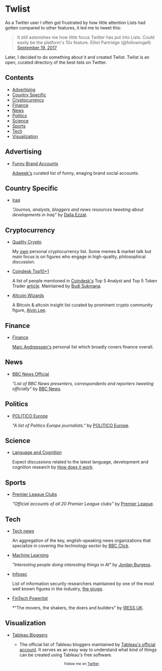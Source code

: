 # Twlist

As a Twitter user I often got frustrated by how little attention Lists had gotten compared to other features, it led me to tweet this:


> It still astonishes me how little focus Twitter has put into Lists. Could easily be the platform's 10x feature. Elliot Partridge (@followingell) [September 19, 2017](https://twitter.com/followingell/status/910256129904701446?ref_src=twsrc%5Etfw)


Later, I decided to do something about it and created Twlist. Twlist is an open, curated directory of the best lists on Twitter.

## Contents

- [Advertising](#advertising)
- [Country Specific](#country-specific)
- [Cryptocurrency](#cryptocurrency)
- [Finance](#finance)
- [News](#news)
- [Politics](#politics)
- [Science](#science)
- [Sports](#sports)
- [Tech](#tech)
- [Visualization](#visualization)

## Advertising

- [Funny Brand Accounts](https://twitter.com/Adweek/lists/funny-brand-accounts)

   [Adweek's](https://twitter.com/Adweek) curated list of funny, enaging brand social accounts.

## Country Specific

- [Iraq](https://twitter.com/DaliaEzzat_/lists/iraq)

   *"Journos, analysts, bloggers and news resources tweeting about developments in Iraq"* by [Dalia Ezzat](https://twitter.com/DaliaEzzat_).

## Cryptocurrency

- [Quality Crypto](https://twitter.com/followingell/lists/quality-crypto)

   My [own](https://twitter.com/followingell) personal cryptocurrency list. Some memes & market talk but main focus is on figures who engage in high-quality, philosophical discussion.
   
- [Coindesk Top10+1](https://twitter.com/BudiSukmana/lists/coindesk-top10-1)

   A list of people mentioned in [Coindesk's](https://twitter.com/coindesk) Top 5 Analyst and Top 5 Token Trader [article](https://www.coindesk.com/coindesks-top-10-token-traders-analysts-2017/). Maintained by [Budi Sukmana](https://twitter.com/BudiSukmana). 

- [Altcoin Wizards](https://twitter.com/onemanatatime/lists/altcoin-wizards)

   A Bitcoin & altcoin insight list curated by prominent crypto community figure, [Alvin Lee](https://twitter.com/onemanatatime).

## Finance

- [Finance](https://twitter.com/pmarca/lists/finance)

   [Marc Andreessen's](https://twitter.com/pmarca) personal list which broadly covers finance overall. 

## News

- [BBC News Official](https://twitter.com/BBCNews/lists/bbc-news-official)

   *"List of BBC News presenters, correspondents and reporters tweeting officially"* by [BBC News](https://twitter.com/BBCNews).

## Politics

- [POLITICO Europe](https://twitter.com/POLITICOEurope/lists/politico-europe)

   *"A list of Politico Europe journalists."* by [POLITICO Europe](https://twitter.com/POLITICOEurope).

## Science

- [Language and Cognition](https://twitter.com/generuso/lists/language-and-cognition)

   Expect discussions related to the latest language, development and cognition research by [How does it work](https://twitter.com/generuso).


## Sports

- [Premier League Clubs](https://twitter.com/premierleague/lists/premier-league-clubs)

   *"Official accounts of all 20 Premier League clubs"* by [Premier League](https://twitter.com/premierleague).

## Tech

- [Tech news](https://twitter.com/BBCClick/lists/tech-news)

   An aggregation of the key, english-speaking news organizations that specialize in covering the technology sector by [BBC Click](https://twitter.com/BBCClick).

- [Machine Learning](https://twitter.com/jordnb/lists/machine-learning)

   *"Interesting people doing interesting things in AI"* by [Jordan Burgess](https://twitter.com/jordnb).

- [Infosec](https://twitter.com/thegrugq/lists/infosec)

   List of information security researchers maintained by one of the most well known figures in the industry, [the grugq](https://twitter.com/thegrugq).

- [FinTech Powerlist](https://twitter.com/iressUK/lists/fintech-powerlist)

   *"The movers, the shakers, the doers and builders" by [IRESS UK](https://twitter.com/iressUK).

## Visualization

- [Tableau Bloggers](https://twitter.com/tableau/lists/tableau-bloggers)

   * The official list of Tableau bloggers maintained by [Tableau's official account](https://twitter.com/tableau). It serves as an easy way to understand what kind of things can be created using Tableau's free software.


<p align="center">
	<sub>Follow me on <a href="https://twitter.com/followingell">Twitter</a>.</sub>
</p>
